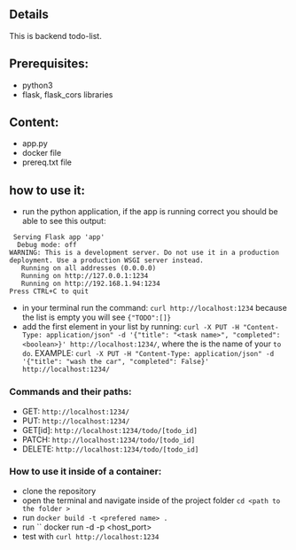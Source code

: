 ## Details

This is backend todo-list.

## Prerequisites:
- python3
- flask, flask_cors libraries 

## Content:
- app.py
- docker file 
- prereq.txt file

## how to use it:
- run the python application, if the app is running correct you should be able to see this output: 
```
 Serving Flask app 'app'
  Debug mode: off
WARNING: This is a development server. Do not use it in a production deployment. Use a production WSGI server instead.
   Running on all addresses (0.0.0.0)
   Running on http://127.0.0.1:1234
   Running on http://192.168.1.94:1234
Press CTRL+C to quit
```

- in your terminal run the command: ```curl http://localhost:1234``` because the list is empty you will see ```{"TODO":[]}```
- add the first element in your list by running:
```curl -X PUT -H "Content-Type: application/json" -d '{"title": "<task name>", "completed": <boolean>}' http://localhost:1234/```, where the <taskn name> is the name of your ```to do```. 
EXAMPLE: ```curl -X PUT -H "Content-Type: application/json" -d '{"title": "wash the car", "completed": False}' http://localhost:1234/```

### Commands and their paths: 
* GET: ```http://localhost:1234/```
* PUT: ```http://localhost:1234/```
* GET[id]: ```http://localhost:1234/todo/[todo_id]```
* PATCH: ```http://localhost:1234/todo/[todo_id] ```
* DELETE: ```http://localhost:1234/todo/[todo_id]```

### How to use it inside of a container: 
* clone the repository
* open the terminal and navigate inside of the project folder ```cd <path to the folder > ```
* run ```docker build -t <prefered name> . ```
* run `` docker run -d -p <host_port>
* test with ```curl http://localhost:1234```
